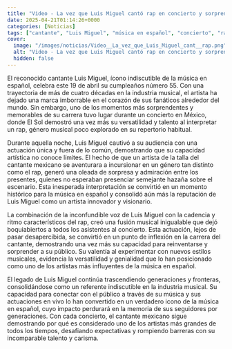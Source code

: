 ```yaml
---
title: "Video - La vez que Luis Miguel cantó rap en concierto y sorprendió a fanáticos"
date: 2025-04-21T01:14:26+0000
categories: [Noticias]
tags: ["cantante", "Luis Miguel", "música en español", "concierto", "rap", "artista", "versatilidad."]
cover:
  image: "/images/noticias/Video__La_vez_que_Luis_Miguel_cant__rap.png"
  alt: "Video - La vez que Luis Miguel cantó rap en concierto y sorprendió a fanáticos"
  hidden: false
---
```


El reconocido cantante Luis Miguel, ícono indiscutible de la música en español, celebra este 19 de abril su cumpleaños número 55. Con una trayectoria de más de cuatro décadas en la industria musical, el artista ha dejado una marca imborrable en el corazón de sus fanáticos alrededor del mundo. Sin embargo, uno de los momentos más sorprendentes y memorables de su carrera tuvo lugar durante un concierto en México, donde El Sol demostró una vez más su versatilidad y talento al interpretar un rap, género musical poco explorado en su repertorio habitual.

Durante aquella noche, Luis Miguel cautivó a su audiencia con una actuación única y fuera de lo común, demostrando que su capacidad artística no conoce límites. El hecho de que un artista de la talla del cantante mexicano se aventurara a incursionar en un género tan distinto como el rap, generó una oleada de sorpresa y admiración entre los presentes, quienes no esperaban presenciar semejante hazaña sobre el escenario. Esta inesperada interpretación se convirtió en un momento histórico para la música en español y consolidó aún más la reputación de Luis Miguel como un artista innovador y visionario.

La combinación de la inconfundible voz de Luis Miguel con la cadencia y ritmo característicos del rap, creó una fusión musical inigualable que dejó boquiabiertos a todos los asistentes al concierto. Esta actuación, lejos de pasar desapercibida, se convirtió en un punto de inflexión en la carrera del cantante, demostrando una vez más su capacidad para reinventarse y sorprender a su público. Su valentía al experimentar con nuevos estilos musicales, evidencia la versatilidad y genialidad que lo han posicionado como uno de los artistas más influyentes de la música en español.

El legado de Luis Miguel continúa trascendiendo generaciones y fronteras, consolidándose como un referente indiscutible en la industria musical. Su capacidad para conectar con el público a través de su música y sus actuaciones en vivo lo han convertido en un verdadero icono de la música en español, cuyo impacto perdurará en la memoria de sus seguidores por generaciones. Con cada concierto, el cantante mexicano sigue demostrando por qué es considerado uno de los artistas más grandes de todos los tiempos, desafiando expectativas y rompiendo barreras con su incomparable talento y carisma.
